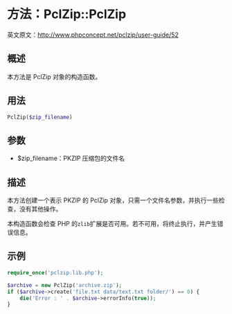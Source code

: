 
# 方法：PclZip::PclZip
英文原文：http://www.phpconcept.net/pclzip/user-guide/52

## 概述
本方法是 PclZip 对象的构造函数。



## 用法
```php
PclZip($zip_filename)
```



## 参数
- $zip_filename：PKZIP 压缩包的文件名
 


## 描述
本方法创建一个表示 PKZIP 的 PclZip 对象，只需一个文件名参数，并执行一些检查，没有其他操作。

本构造函数会检查 PHP 的`zlib`扩展是否可用。若不可用，将终止执行，并产生错误信息。



## 示例
```php
require_once('pclzip.lib.php');

$archive = new PclZip('archive.zip');
if ($archive->create('file.txt data/text.txt folder/') == 0) {
    die('Error : ' . $archive->errorInfo(true));
}
```